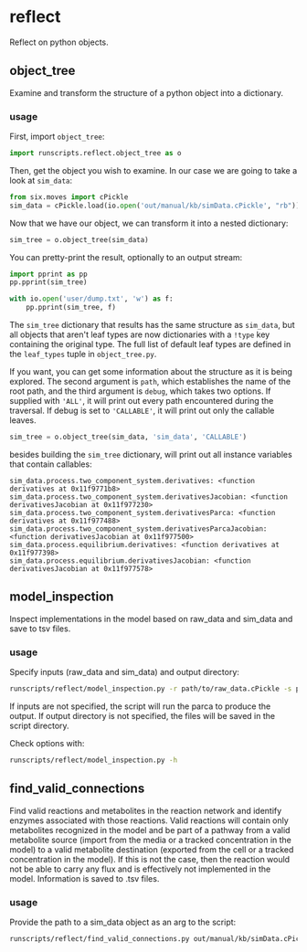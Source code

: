 # reflect

Reflect on python objects.

## object_tree

Examine and transform the structure of a python object into a dictionary.

### usage

First, import `object_tree`:

```python
import runscripts.reflect.object_tree as o
```

Then, get the object you wish to examine. In our case we are going to take a look at `sim_data`:

```python
from six.moves import cPickle
sim_data = cPickle.load(io.open('out/manual/kb/simData.cPickle', "rb"))
```

Now that we have our object, we can transform it into a nested dictionary:

```python
sim_tree = o.object_tree(sim_data)
```

You can pretty-print the result, optionally to an output stream:

```python
import pprint as pp
pp.pprint(sim_tree)

with io.open('user/dump.txt', 'w') as f:
    pp.pprint(sim_tree, f)
```

The `sim_tree` dictionary that results has the same structure as `sim_data`, but all objects that aren't leaf types are now dictionaries with a `!type` key containing the original type. The full list of default leaf types are defined in the `leaf_types` tuple in `object_tree.py`.

If you want, you can get some information about the structure as it is being explored. The second argument is `path`, which establishes the name of the root path, and the third argument is `debug`, which takes two options. If supplied with `'ALL'`, it will print out every path encountered during the traversal. If debug is set to `'CALLABLE'`, it will print out only the callable leaves.

```python
sim_tree = o.object_tree(sim_data, 'sim_data', 'CALLABLE')
```

besides building the `sim_tree` dictionary, will print out all instance variables that contain callables:

```
sim_data.process.two_component_system.derivatives: <function derivatives at 0x11f9771b8>
sim_data.process.two_component_system.derivativesJacobian: <function derivativesJacobian at 0x11f977230>
sim_data.process.two_component_system.derivativesParca: <function derivatives at 0x11f977488>
sim_data.process.two_component_system.derivativesParcaJacobian: <function derivativesJacobian at 0x11f977500>
sim_data.process.equilibrium.derivatives: <function derivatives at 0x11f977398>
sim_data.process.equilibrium.derivativesJacobian: <function derivativesJacobian at 0x11f977578>
```

## model_inspection

Inspect implementations in the model based on raw_data and sim_data and save to tsv files.

### usage

Specify inputs (raw_data and sim_data) and output directory:

```bash
runscripts/reflect/model_inspection.py -r path/to/raw_data.cPickle -s path/to/sim_data.cPickle -o output_dir/
```

If inputs are not specified, the script will run the parca to produce the output.  If output directory is not specified, the files will be saved in the script directory.

Check options with:

```bash
runscripts/reflect/model_inspection.py -h
```

## find_valid_connections

Find valid reactions and metabolites in the reaction network and identify enzymes associated with those reactions.  Valid reactions will contain only metabolites recognized in the model and be part of a pathway from a valid metabolite source (import from the media or a tracked concentration in the model) to a valid metabolite destination (exported from the cell or a tracked concentration in the model).  If this is not the case, then the reaction would not be able to carry any flux and is effectively not implemented in the model.  Information is saved to .tsv files.

### usage

Provide the path to a sim_data object as an arg to the script:
```bash
runscripts/reflect/find_valid_connections.py out/manual/kb/simData.cPickle
```
